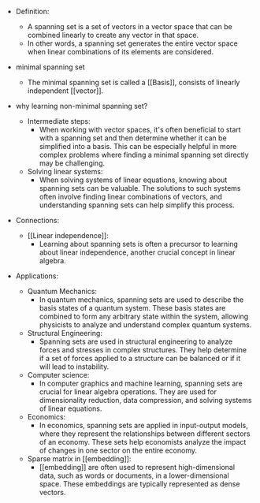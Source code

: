 - Definition:
	- A spanning set is a set of vectors in a vector space that can be combined linearly to create any vector in that space. 
	- In other words, a spanning set generates the entire vector space when linear combinations of its elements are considered.
- minimal spanning set 
	- The minimal spanning set is called a [[Basis]], consists of linearly independent [[vector]].
- why learning non-minimal spanning set?
	- Intermediate steps:
		- When working with vector spaces, it's often beneficial to start with a spanning set and then determine whether it can be simplified into a basis. This can be especially helpful in more complex problems where finding a minimal spanning set directly may be challenging.
	- Solving linear systems:
		- When solving systems of linear equations, knowing about spanning sets can be valuable. The solutions to such systems often involve finding linear combinations of vectors, and understanding spanning sets can help simplify this process.

- Connections:
	- [[Linear independence]]:
		- Learning about spanning sets is often a precursor to learning about linear independence, another crucial concept in linear algebra.



- Applications:
	- Quantum Mechanics: 
		- In quantum mechanics, spanning sets are used to describe the basis states of a quantum system. These basis states are combined to form any arbitrary state within the system, allowing physicists to analyze and understand complex quantum systems.
	- Structural Engineering: 
		- Spanning sets are used in structural engineering to analyze forces and stresses in complex structures. They help determine if a set of forces applied to a structure can be balanced or if it will lead to instability.
	- Computer science:
		- In computer graphics and machine learning, spanning sets are crucial for linear algebra operations. They are used for dimensionality reduction, data compression, and solving systems of linear equations.
	- Economics:
		- In economics, spanning sets are applied in input-output models, where they represent the relationships between different sectors of an economy. These sets help economists analyze the impact of changes in one sector on the entire economy.
	- Sparse matrix in [[embedding]]:
		- [[embedding]] are often used to represent high-dimensional data, such as words or documents, in a lower-dimensional space. These embeddings are typically represented as dense vectors.
